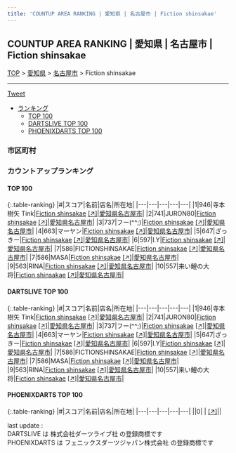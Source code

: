 ```yaml
---
title: 'COUNTUP AREA RANKING | 愛知県 | 名古屋市 | Fiction shinsakae'
---
```

## COUNTUP AREA RANKING | 愛知県 | 名古屋市 | Fiction shinsakae

[TOP](/darts/rank/) > [愛知県](/darts/rank/愛知県/) > [名古屋市](/darts/rank/愛知県/名古屋市/) > Fiction shinsakae

___

<a href="https://twitter.com/share?ref_src=twsrc%5Etfw" data-text="COUNTUP AREA RANKING | 愛知県名古屋市Fiction shinsakae" class="twitter-share-button" data-hashtags="DARTSLIVE,PHOENIXDARTS,darts,ダーツ" data-show-count="false">Tweet</a>

* [ランキング](#カウントアップランキング)
    * [TOP 100](#top-100)
    * [DARTSLIVE TOP 100](#dartslive-top-100)
    * [PHOENIXDARTS TOP 100](#phoenixdarts-top-100)

### 市区町村

<ul>

</ul>

### カウントアップランキング

#### TOP 100



{:.table-ranking}
|#|スコア|名前|店名|所在地|
|---|---|---|---|---|
|1|946|<span class="rank-name-dl">寺本 樹矢 Tink</span>|<a href="/darts/rank/shops/2c6f27c40561b70e58d385ea46352d8f.html">Fiction shinsakae</a> <a href="https://search.dartslive.com/jp/shop/2c6f27c40561b70e58d385ea46352d8f">[↗]</a>|<a href="/darts/rank/愛知県/名古屋市">愛知県名古屋市</a>|
|2|741|<span class="rank-name-dl">JURON80</span>|<a href="/darts/rank/shops/2c6f27c40561b70e58d385ea46352d8f.html">Fiction shinsakae</a> <a href="https://search.dartslive.com/jp/shop/2c6f27c40561b70e58d385ea46352d8f">[↗]</a>|<a href="/darts/rank/愛知県/名古屋市">愛知県名古屋市</a>|
|3|737|<span class="rank-name-dl">フー(^^;)</span>|<a href="/darts/rank/shops/2c6f27c40561b70e58d385ea46352d8f.html">Fiction shinsakae</a> <a href="https://search.dartslive.com/jp/shop/2c6f27c40561b70e58d385ea46352d8f">[↗]</a>|<a href="/darts/rank/愛知県/名古屋市">愛知県名古屋市</a>|
|4|663|<span class="rank-name-dl">マーヤン</span>|<a href="/darts/rank/shops/2c6f27c40561b70e58d385ea46352d8f.html">Fiction shinsakae</a> <a href="https://search.dartslive.com/jp/shop/2c6f27c40561b70e58d385ea46352d8f">[↗]</a>|<a href="/darts/rank/愛知県/名古屋市">愛知県名古屋市</a>|
|5|647|<span class="rank-name-dl">ざっきー</span>|<a href="/darts/rank/shops/2c6f27c40561b70e58d385ea46352d8f.html">Fiction shinsakae</a> <a href="https://search.dartslive.com/jp/shop/2c6f27c40561b70e58d385ea46352d8f">[↗]</a>|<a href="/darts/rank/愛知県/名古屋市">愛知県名古屋市</a>|
|6|597|<span class="rank-name-dl">I.Y</span>|<a href="/darts/rank/shops/2c6f27c40561b70e58d385ea46352d8f.html">Fiction shinsakae</a> <a href="https://search.dartslive.com/jp/shop/2c6f27c40561b70e58d385ea46352d8f">[↗]</a>|<a href="/darts/rank/愛知県/名古屋市">愛知県名古屋市</a>|
|7|586|<span class="rank-name-dl">FICTIONSHINSAKAE</span>|<a href="/darts/rank/shops/2c6f27c40561b70e58d385ea46352d8f.html">Fiction shinsakae</a> <a href="https://search.dartslive.com/jp/shop/2c6f27c40561b70e58d385ea46352d8f">[↗]</a>|<a href="/darts/rank/愛知県/名古屋市">愛知県名古屋市</a>|
|7|586|<span class="rank-name-dl">MASA</span>|<a href="/darts/rank/shops/2c6f27c40561b70e58d385ea46352d8f.html">Fiction shinsakae</a> <a href="https://search.dartslive.com/jp/shop/2c6f27c40561b70e58d385ea46352d8f">[↗]</a>|<a href="/darts/rank/愛知県/名古屋市">愛知県名古屋市</a>|
|9|563|<span class="rank-name-dl">RINA</span>|<a href="/darts/rank/shops/2c6f27c40561b70e58d385ea46352d8f.html">Fiction shinsakae</a> <a href="https://search.dartslive.com/jp/shop/2c6f27c40561b70e58d385ea46352d8f">[↗]</a>|<a href="/darts/rank/愛知県/名古屋市">愛知県名古屋市</a>|
|10|557|<span class="rank-name-dl">来い鯉の大将</span>|<a href="/darts/rank/shops/2c6f27c40561b70e58d385ea46352d8f.html">Fiction shinsakae</a> <a href="https://search.dartslive.com/jp/shop/2c6f27c40561b70e58d385ea46352d8f">[↗]</a>|<a href="/darts/rank/愛知県/名古屋市">愛知県名古屋市</a>|


#### DARTSLIVE TOP 100



{:.table-ranking}
|#|スコア|名前|店名|所在地|
|---|---|---|---|---|
|1|946|<span class="rank-name-dl">寺本 樹矢 Tink</span>|<a href="/darts/rank/shops/2c6f27c40561b70e58d385ea46352d8f.html">Fiction shinsakae</a> <a href="https://search.dartslive.com/jp/shop/2c6f27c40561b70e58d385ea46352d8f">[↗]</a>|<a href="/darts/rank/愛知県/名古屋市">愛知県名古屋市</a>|
|2|741|<span class="rank-name-dl">JURON80</span>|<a href="/darts/rank/shops/2c6f27c40561b70e58d385ea46352d8f.html">Fiction shinsakae</a> <a href="https://search.dartslive.com/jp/shop/2c6f27c40561b70e58d385ea46352d8f">[↗]</a>|<a href="/darts/rank/愛知県/名古屋市">愛知県名古屋市</a>|
|3|737|<span class="rank-name-dl">フー(^^;)</span>|<a href="/darts/rank/shops/2c6f27c40561b70e58d385ea46352d8f.html">Fiction shinsakae</a> <a href="https://search.dartslive.com/jp/shop/2c6f27c40561b70e58d385ea46352d8f">[↗]</a>|<a href="/darts/rank/愛知県/名古屋市">愛知県名古屋市</a>|
|4|663|<span class="rank-name-dl">マーヤン</span>|<a href="/darts/rank/shops/2c6f27c40561b70e58d385ea46352d8f.html">Fiction shinsakae</a> <a href="https://search.dartslive.com/jp/shop/2c6f27c40561b70e58d385ea46352d8f">[↗]</a>|<a href="/darts/rank/愛知県/名古屋市">愛知県名古屋市</a>|
|5|647|<span class="rank-name-dl">ざっきー</span>|<a href="/darts/rank/shops/2c6f27c40561b70e58d385ea46352d8f.html">Fiction shinsakae</a> <a href="https://search.dartslive.com/jp/shop/2c6f27c40561b70e58d385ea46352d8f">[↗]</a>|<a href="/darts/rank/愛知県/名古屋市">愛知県名古屋市</a>|
|6|597|<span class="rank-name-dl">I.Y</span>|<a href="/darts/rank/shops/2c6f27c40561b70e58d385ea46352d8f.html">Fiction shinsakae</a> <a href="https://search.dartslive.com/jp/shop/2c6f27c40561b70e58d385ea46352d8f">[↗]</a>|<a href="/darts/rank/愛知県/名古屋市">愛知県名古屋市</a>|
|7|586|<span class="rank-name-dl">FICTIONSHINSAKAE</span>|<a href="/darts/rank/shops/2c6f27c40561b70e58d385ea46352d8f.html">Fiction shinsakae</a> <a href="https://search.dartslive.com/jp/shop/2c6f27c40561b70e58d385ea46352d8f">[↗]</a>|<a href="/darts/rank/愛知県/名古屋市">愛知県名古屋市</a>|
|7|586|<span class="rank-name-dl">MASA</span>|<a href="/darts/rank/shops/2c6f27c40561b70e58d385ea46352d8f.html">Fiction shinsakae</a> <a href="https://search.dartslive.com/jp/shop/2c6f27c40561b70e58d385ea46352d8f">[↗]</a>|<a href="/darts/rank/愛知県/名古屋市">愛知県名古屋市</a>|
|9|563|<span class="rank-name-dl">RINA</span>|<a href="/darts/rank/shops/2c6f27c40561b70e58d385ea46352d8f.html">Fiction shinsakae</a> <a href="https://search.dartslive.com/jp/shop/2c6f27c40561b70e58d385ea46352d8f">[↗]</a>|<a href="/darts/rank/愛知県/名古屋市">愛知県名古屋市</a>|
|10|557|<span class="rank-name-dl">来い鯉の大将</span>|<a href="/darts/rank/shops/2c6f27c40561b70e58d385ea46352d8f.html">Fiction shinsakae</a> <a href="https://search.dartslive.com/jp/shop/2c6f27c40561b70e58d385ea46352d8f">[↗]</a>|<a href="/darts/rank/愛知県/名古屋市">愛知県名古屋市</a>|


#### PHOENIXDARTS TOP 100



{:.table-ranking}
|#|スコア|名前|店名|所在地|
|---|---|---|---|---|
||0|<span class="rank-name-dl"> </span>|<a href="/darts/rank/shops/.html"></a> <a href="">[↗]</a>|<a href="/darts/rank//"></a>|


<div class="footer border-top border-gray-light mt-5 pt-3 text-right text-gray">
    last update : <span style="font-weight: italic" id="foot_last_modified"></span><br />
    DARTSLIVE は 株式会社ダーツライブ社 の登録商標です<br />
    PHOENIXDARTS は フェニックスダーツジャパン株式会社 の登録商標です<br />
</div>

<script src="https://cdnjs.cloudflare.com/ajax/libs/jquery.tablesorter/2.31.3/js/jquery.tablesorter.min.js" integrity="sha512-qzgd5cYSZcosqpzpn7zF2ZId8f/8CHmFKZ8j7mU4OUXTNRd5g+ZHBPsgKEwoqxCtdQvExE5LprwwPAgoicguNg==" crossorigin="anonymous" referrerpolicy="no-referrer"></script>
<link rel="stylesheet" href="https://cdnjs.cloudflare.com/ajax/libs/jquery.tablesorter/2.31.3/css/theme.default.min.css" integrity="sha512-wghhOJkjQX0Lh3NSWvNKeZ0ZpNn+SPVXX1Qyc9OCaogADktxrBiBdKGDoqVUOyhStvMBmJQ8ZdMHiR3wuEq8+w==" crossorigin="anonymous" referrerpolicy="no-referrer" />
<script>
$(function() {
    $(".table-ranking").tablesorter({sortList:[[0, 0]]});
    $("#foot_last_modified").text(formatDate(new Date(document.lastModified), 'yyyy-MM-dd HH:mm:ss'));
});
</script>

<script async src="https://platform.twitter.com/widgets.js" charset="utf-8"></script>